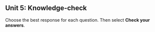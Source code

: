 
## Unit 5: Knowledge-check

Choose the best response for each question. Then select **Check your answers**.
